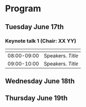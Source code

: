 # Program

## Tuesday June 17th

### Keynote talk 1 (Chair: XX YY)

| <a></a> | <a></a> |
| --- | --- |
| 08:00-09:00 | Speakers. *Title* |
| 09:00-10:00 | Speakers. *Title* |

## Wednesday June 18th

## Thursday June 19th


